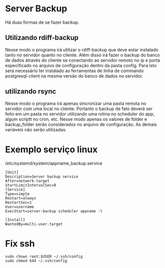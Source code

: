 # Server Backup

Há duas formas de se fazer backup.

## Utilizando rdiff-backup

Nesse modo o programa irá utilizar o rdiff-backup que deve estar instalado tanto no servidor quanto no cliente. Além disso irá fazer o backup do banco de dados através do cliente se conectando ao servidor remoto no ip e porta especificado no arquivo de configuração dentro da pasta config. Para isto será necessário ter instalado as ferramentas de linha de commando postgresql-client na mesma versão do banco de dados no servidor.

## utilizando rsync

Nesse modo o programa irá apenas sincronizar uma pasta remota no servidor com uma local no cliente. Portanto o backup de fato deverá ser feito em um pasta no servidor utilizando uma rotina no scheduler do app, algum scriptt no cron, etc. Nesse modo apenas os valores de folder e backup_folder serão considerados no arquivo de configuração. As demais variáveis não serão utilizadas.


# Exemplo serviço linux
/etc/systemd/system/appname_backup.service
```
[Unit]
Description=Server backup service
After=network.target
StartLimitIntervalSec=0
[Service]
Type=simple
Restart=always
RestartSec=1
User=username
ExecStart=server-backup scheduler appname -l

[Install]
WantedBy=multi-user.target
```

# Fix ssh

```
sudo chown root:$USER ~/.ssh/config
sudo chmod 644 ~/.ssh/config

```